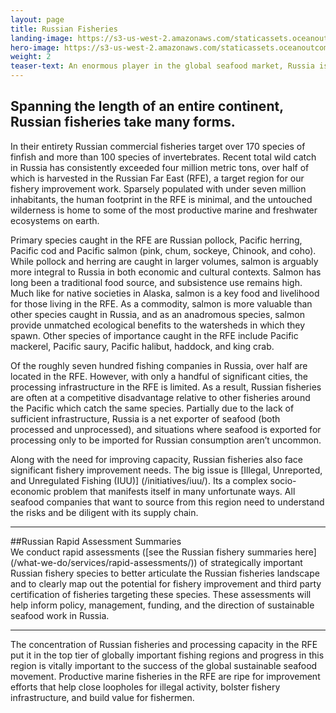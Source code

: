 ```yaml
---
layout: page 
title: Russian Fisheries
landing-image: https://s3-us-west-2.amazonaws.com/staticassets.oceanoutcomes.org/rollover+images/russian-fisheries-hover.jpg
hero-image: https://s3-us-west-2.amazonaws.com/staticassets.oceanoutcomes.org/hero+photos/russianfisherieshero.jpg
weight: 2
teaser-text: An enormous player in the global seafood market, Russia is one of the world’s top ten producers of wild fish. It is also a vitally important region for the future of sustainable seafood.
---
```

## Spanning the length of an entire continent, Russian fisheries take many forms. 

In their entirety Russian commercial fisheries target over 170 species of finfish and more than 100 species of invertebrates. Recent total wild catch in Russia has consistently exceeded four million metric tons, over half of which is harvested in the Russian Far East (RFE), a target region for our fishery improvement work. Sparsely populated with under seven million inhabitants, the human footprint in the RFE is minimal, and the untouched wilderness is home to some of the most productive marine and freshwater ecosystems on earth.

Primary species caught in the RFE are Russian pollock, Pacific herring, Pacific cod and Pacific salmon (pink, chum, sockeye, Chinook, and coho). While pollock and herring are caught in larger volumes, salmon is arguably more integral to Russia in both economic and cultural contexts. Salmon has long been a traditional food source, and subsistence use remains high. Much like for native societies in Alaska, salmon is a key food and livelihood for those living in the RFE. As a commodity, salmon is more valuable than other species caught in Russia, and as an anadromous species, salmon provide unmatched ecological benefits to the watersheds in which they spawn. Other species of importance caught in the RFE include Pacific mackerel, Pacific saury, Pacific halibut, haddock, and king crab.  

Of the roughly seven hundred fishing companies in Russia, over half are located in the RFE. However, with only a handful of significant cities, the processing infrastructure in the RFE is limited. As a result, Russian fisheries are often at a competitive disadvantage relative to other fisheries around the Pacific which catch the same species. Partially due to the lack of sufficient infrastructure, Russia is a net exporter of seafood (both processed and unprocessed), and situations where seafood is exported for processing only to be imported for Russian consumption aren’t uncommon. 

Along with the need for improving capacity, Russian fisheries also face significant fishery improvement needs. The big issue is [Illegal, Unreported, and Unregulated Fishing (IUU)] (/initiatives/iuu/). Its a complex socio-economic problem that manifests itself in many unfortunate ways. All seafood companies that want to source from this region need to understand the risks and be diligent with its supply chain.

---
##Russian Rapid Assessment Summaries  
We conduct rapid assessments ([see the Russian fishery summaries here] (/what-we-do/services/rapid-assessments/)) of strategically important Russian fishery species to better articulate the Russian fisheries landscape and to clearly map out the potential for fishery improvement and third party certification of fisheries targeting these species. These assessments will help inform policy, management, funding, and the direction of sustainable seafood work in Russia.

---

The concentration of Russian fisheries and processing capacity in the RFE put it in the top tier of globally important fishing regions and progress in this region is vitally important to the success of the global sustainable seafood movement. Productive marine fisheries in the RFE are ripe for improvement efforts that help close loopholes for illegal activity, bolster fishery infrastructure, and build value for fishermen.
